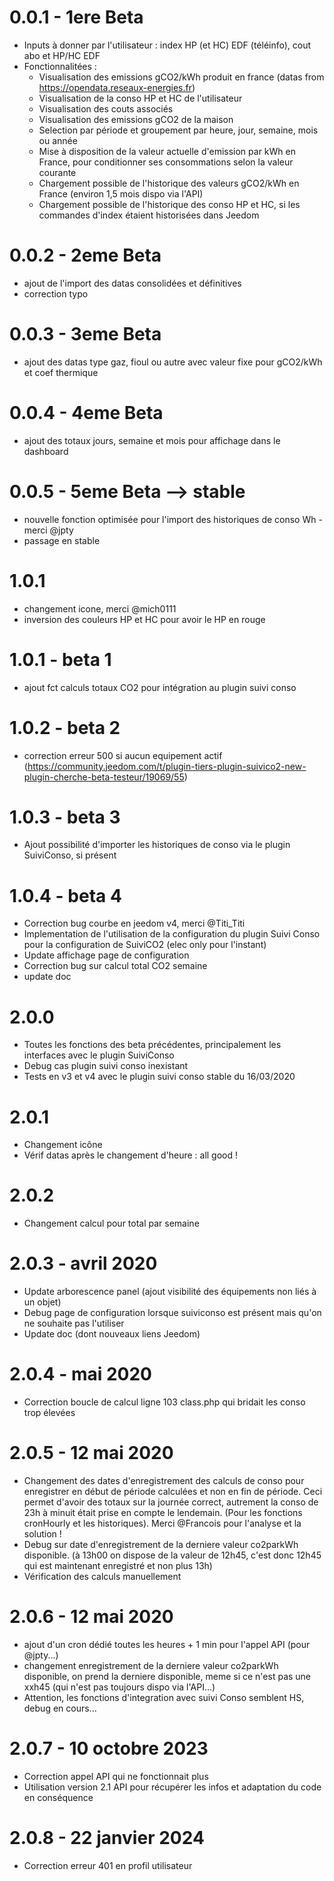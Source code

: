 # 0.0.1 - 1ere Beta

- Inputs à donner par l'utilisateur : index HP (et HC) EDF (téléinfo), cout abo et HP/HC EDF
- Fonctionnalitées :
   - Visualisation des emissions gCO2/kWh produit en france (datas from https://opendata.reseaux-energies.fr)
   - Visualisation de la conso HP et HC de l'utilisateur
   - Visualisation des couts associés
   - Visualisation des emissions gCO2 de la maison
   - Selection par période et groupement par heure, jour, semaine, mois ou année
   - Mise à disposition de la valeur actuelle d'emission par kWh en France, pour conditionner ses consommations selon la valeur courante
   - Chargement possible de l'historique des valeurs gCO2/kWh en France (environ 1,5 mois dispo via l'API)
   - Chargement possible de l'historique des conso HP et HC, si les commandes d'index étaient historisées dans Jeedom

# 0.0.2 - 2eme Beta

- ajout de l'import des datas consolidées et définitives
- correction typo

# 0.0.3 - 3eme Beta

- ajout des datas type gaz, fioul ou autre avec valeur fixe pour gCO2/kWh et coef thermique

# 0.0.4 - 4eme Beta

- ajout des totaux jours, semaine et mois pour affichage dans le dashboard

# 0.0.5 - 5eme Beta --> stable

- nouvelle fonction optimisée pour l'import des historiques de conso Wh - merci @jpty
- passage en stable

# 1.0.1

- changement icone, merci @mich0111
- inversion des couleurs HP et HC pour avoir le HP en rouge

# 1.0.1 - beta 1

- ajout fct calculs totaux CO2 pour intégration au plugin suivi conso

# 1.0.2 - beta 2

- correction erreur 500 si aucun equipement actif
(https://community.jeedom.com/t/plugin-tiers-plugin-suivico2-new-plugin-cherche-beta-testeur/19069/55)

# 1.0.3 - beta 3

- Ajout possibilité d'importer les historiques de conso via le plugin SuiviConso, si présent

# 1.0.4 - beta 4

- Correction bug courbe en jeedom v4, merci @Titi_Titi
- Implementation de l'utilisation de la configuration du plugin Suivi Conso pour la configuration de SuiviCO2
(elec only pour l'instant)
- Update affichage page de configuration
- Correction bug sur calcul total CO2 semaine
- update doc

# 2.0.0

- Toutes les fonctions des beta précédentes, principalement les interfaces avec le plugin SuiviConso
- Debug cas plugin suivi conso inexistant
- Tests en v3 et v4 avec le plugin suivi conso stable du 16/03/2020

# 2.0.1

- Changement icône
- Vérif datas après le changement d'heure : all good !

# 2.0.2

- Changement calcul pour total par semaine

# 2.0.3 - avril 2020

- Update arborescence panel (ajout visibilité des équipements non liés à un objet)
- Debug page de configuration lorsque suiviconso est présent mais qu'on ne souhaite pas l'utiliser
- Update doc (dont nouveaux liens Jeedom)

# 2.0.4 - mai 2020

- Correction boucle de calcul ligne 103 class.php qui bridait les conso trop élevées

# 2.0.5 - 12 mai 2020

- Changement des dates d'enregistrement des calculs de conso pour enregistrer en début de période calculées et non en fin de période. Ceci permet d'avoir des totaux sur la journée correct, autrement la conso de 23h à minuit était prise en compte le lendemain. (Pour les fonctions cronHourly et les historiques). Merci @Francois pour l'analyse et la solution !
- Debug sur date d'enregistrement de la derniere valeur co2parkWh disponible. (à 13h00 on dispose de la valeur de 12h45, c'est donc 12h45 qui est maintenant enregistré et non plus 13h)
- Vérification des calculs manuellement

# 2.0.6 - 12 mai 2020

- ajout d'un cron dédié toutes les heures + 1 min pour l'appel API (pour @jpty...)
- changement enregistrement de la derniere valeur co2parkWh disponible, on prend la derniere disponible, meme si ce n'est pas une xxh45 (qui n'est pas toujours dispo via l'API...)
- Attention, les fonctions d'integration avec suivi Conso semblent HS, debug en cours...

# 2.0.7 - 10 octobre 2023

- Correction appel API qui ne fonctionnait plus
- Utilisation version 2.1 API pour récupérer les infos et adaptation du code en conséquence

# 2.0.8 - 22 janvier 2024

- Correction erreur 401 en profil utilisateur
